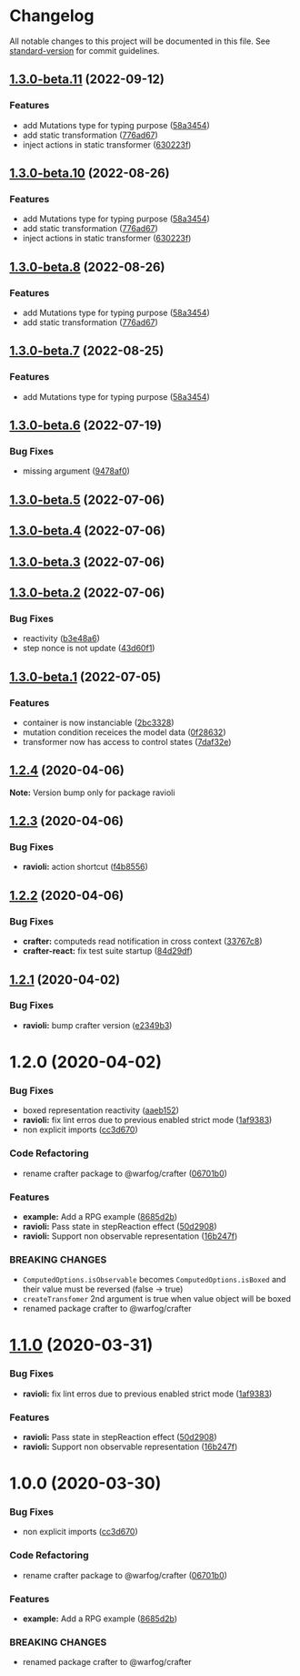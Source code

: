 # Changelog

All notable changes to this project will be documented in this file. See [standard-version](https://github.com/conventional-changelog/standard-version) for commit guidelines.

## [1.3.0-beta.11](https://github.com/dagatsoin/ravioli/compare/v1.3.0-beta.6...v1.3.0-beta.11) (2022-09-12)


### Features

* add Mutations type for typing purpose ([58a3454](https://github.com/dagatsoin/ravioli/commit/58a3454bdc46eb62a2ae7a9342a55615a5ada759))
* add static transformation ([776ad67](https://github.com/dagatsoin/ravioli/commit/776ad6770079df7b5b3c2cde8a0aed006cdc8c3a))
* inject actions in static transformer ([630223f](https://github.com/dagatsoin/ravioli/commit/630223f48e241c1a89c695cf0c55b73bfadbd3bd))

## [1.3.0-beta.10](https://github.com/dagatsoin/ravioli/compare/v1.3.0-beta.6...v1.3.0-beta.10) (2022-08-26)


### Features

* add Mutations type for typing purpose ([58a3454](https://github.com/dagatsoin/ravioli/commit/58a3454bdc46eb62a2ae7a9342a55615a5ada759))
* add static transformation ([776ad67](https://github.com/dagatsoin/ravioli/commit/776ad6770079df7b5b3c2cde8a0aed006cdc8c3a))
* inject actions in static transformer ([630223f](https://github.com/dagatsoin/ravioli/commit/630223f48e241c1a89c695cf0c55b73bfadbd3bd))

## [1.3.0-beta.8](https://github.com/dagatsoin/ravioli/compare/v1.3.0-beta.6...v1.3.0-beta.8) (2022-08-26)


### Features

* add Mutations type for typing purpose ([58a3454](https://github.com/dagatsoin/ravioli/commit/58a3454bdc46eb62a2ae7a9342a55615a5ada759))
* add static transformation ([776ad67](https://github.com/dagatsoin/ravioli/commit/776ad6770079df7b5b3c2cde8a0aed006cdc8c3a))

## [1.3.0-beta.7](https://github.com/dagatsoin/ravioli/compare/v1.3.0-beta.6...v1.3.0-beta.7) (2022-08-25)


### Features

* add Mutations type for typing purpose ([58a3454](https://github.com/dagatsoin/ravioli/commit/58a3454bdc46eb62a2ae7a9342a55615a5ada759))

## [1.3.0-beta.6](https://github.com/dagatsoin/ravioli/compare/v1.3.0-beta.5...v1.3.0-beta.6) (2022-07-19)


### Bug Fixes

* missing argument ([9478af0](https://github.com/dagatsoin/ravioli/commit/9478af02091033b7e22e584fcdb96c48e505aeff))

## [1.3.0-beta.5](https://github.com/dagatsoin/ravioli/compare/v1.3.0-beta.4...v1.3.0-beta.5) (2022-07-06)

## [1.3.0-beta.4](https://github.com/dagatsoin/ravioli/compare/v1.3.0-beta.3...v1.3.0-beta.4) (2022-07-06)

## [1.3.0-beta.3](https://github.com/dagatsoin/ravioli/compare/v1.3.0-beta.2...v1.3.0-beta.3) (2022-07-06)

## [1.3.0-beta.2](https://github.com/dagatsoin/ravioli/compare/v1.3.0-beta.1...v1.3.0-beta.2) (2022-07-06)


### Bug Fixes

* reactivity ([b3e48a6](https://github.com/dagatsoin/ravioli/commit/b3e48a62b53d933fbb7a995c98fb3ef81592c06f))
* step nonce is not update ([43d60f1](https://github.com/dagatsoin/ravioli/commit/43d60f1ef87bb872f5dabfe51b52200774ca8d74))

## [1.3.0-beta.1](https://github.com/dagatsoin/ravioli/compare/v1.2.4...v1.3.0-beta.1) (2022-07-05)


### Features

* container is now instanciable ([2bc3328](https://github.com/dagatsoin/ravioli/commit/2bc3328937c5f6d758a472797fdd56b95f376d87))
* mutation condition receices the model data ([0f28632](https://github.com/dagatsoin/ravioli/commit/0f2863211dfa3b5bcb14def924a88165f8f1e799))
* transformer now has access to control states ([7daf32e](https://github.com/dagatsoin/ravioli/commit/7daf32e1b9a8dc800960ba2660d920c34e01d7c0))

## [1.2.4](https://github.com/dagatsoin/ravioli/compare/v1.2.3...v1.2.4) (2020-04-06)

**Note:** Version bump only for package ravioli





## [1.2.3](https://github.com/dagatsoin/ravioli/compare/v1.2.2...v1.2.3) (2020-04-06)


### Bug Fixes

* **ravioli:** action shortcut ([f4b8556](https://github.com/dagatsoin/ravioli/commit/f4b85569398d8e3f3c47372d10b3cb21c6edac88))





## [1.2.2](https://github.com/dagatsoin/ravioli/compare/v1.2.1...v1.2.2) (2020-04-06)


### Bug Fixes

* **crafter:** computeds read notification in cross context ([33767c8](https://github.com/dagatsoin/ravioli/commit/33767c879b42cd97aa3561ab9ae221563d6d2f5e))
* **crafter-react:** fix test suite startup ([84d29df](https://github.com/dagatsoin/ravioli/commit/84d29df1f4983a7ea01b38f3a0acc2d47dd204c7))





## [1.2.1](https://github.com/dagatsoin/ravioli/compare/v1.2.0...v1.2.1) (2020-04-02)


### Bug Fixes

* **ravioli:** bump crafter version ([e2349b3](https://github.com/dagatsoin/ravioli/commit/e2349b38e0db40c2ff7ace5f32edd26981835a25))





# 1.2.0 (2020-04-02)


### Bug Fixes

* boxed representation reactivity ([aaeb152](https://github.com/dagatsoin/ravioli/commit/aaeb15202ed1e96a028d89d1ee4cc08b0394fb05))
* **ravioli:** fix lint erros due to previous enabled strict mode ([1af9383](https://github.com/dagatsoin/ravioli/commit/1af93834d1071bf7fe15f3eb2b4972781bbbb81d))
* non explicit imports ([cc3d670](https://github.com/dagatsoin/ravioli/commit/cc3d67078a01c0432de848a5817e5d3a1f768dfc))


### Code Refactoring

* rename crafter package to @warfog/crafter ([06701b0](https://github.com/dagatsoin/ravioli/commit/06701b0564357d9b518ee19878c4ac4a992e2ce5))


### Features

* **example:** Add a RPG example ([8685d2b](https://github.com/dagatsoin/ravioli/commit/8685d2b99c053a52bcdcee9c71de2d3493920ad1))
* **ravioli:** Pass state in stepReaction effect ([50d2908](https://github.com/dagatsoin/ravioli/commit/50d290838c1f351338b139ae36e39cccdb80f998))
* **ravioli:** Support non observable representation ([16b247f](https://github.com/dagatsoin/ravioli/commit/16b247f6f26b789ce925aeed32441962d5cc339c))


### BREAKING CHANGES

* `ComputedOptions.isObservable` becomes `ComputedOptions.isBoxed` and their value must be reversed (false -> true)
* `createTransfomer` 2nd argument is true when value object will be boxed
* renamed package crafter to @warfog/crafter





# [1.1.0](https://github.com/dagatsoin/ravioli/compare/v1.0.0...v1.1.0) (2020-03-31)


### Bug Fixes

* **ravioli:** fix lint erros due to previous enabled strict mode ([1af9383](https://github.com/dagatsoin/ravioli/commit/1af93834d1071bf7fe15f3eb2b4972781bbbb81d))


### Features

* **ravioli:** Pass state in stepReaction effect ([50d2908](https://github.com/dagatsoin/ravioli/commit/50d290838c1f351338b139ae36e39cccdb80f998))
* **ravioli:** Support non observable representation ([16b247f](https://github.com/dagatsoin/ravioli/commit/16b247f6f26b789ce925aeed32441962d5cc339c))





# 1.0.0 (2020-03-30)


### Bug Fixes

* non explicit imports ([cc3d670](https://github.com/dagatsoin/ravioli/commit/cc3d67078a01c0432de848a5817e5d3a1f768dfc))


### Code Refactoring

* rename crafter package to @warfog/crafter ([06701b0](https://github.com/dagatsoin/ravioli/commit/06701b0564357d9b518ee19878c4ac4a992e2ce5))


### Features

* **example:** Add a RPG example ([8685d2b](https://github.com/dagatsoin/ravioli/commit/8685d2b99c053a52bcdcee9c71de2d3493920ad1))


### BREAKING CHANGES

* renamed package crafter to @warfog/crafter
